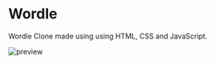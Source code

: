 # Wordle
Wordle Clone made using using HTML, CSS and JavaScript.

![preview](https://user-images.githubusercontent.com/85481905/199047484-e66d3669-ed64-4977-a3f1-4171b8afbb55.jpg)
